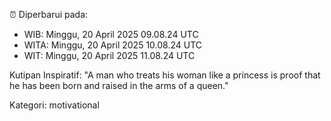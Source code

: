 ⏰ Diperbarui pada:
- WIB: Minggu, 20 April 2025 09.08.24 UTC
- WITA: Minggu, 20 April 2025 10.08.24 UTC
- WIT: Minggu, 20 April 2025 11.08.24 UTC

Kutipan Inspiratif:
"A man who treats his woman like a princess is proof that he has been born and raised in the arms of a queen."


Kategori: motivational

